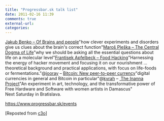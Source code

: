 ```yaml
---
title: "Progressbar.sk talk list"
date: 2011-02-16 11:39
comments: true
external-url:
categories:
---
```

[Jakub Benko – Of Brains and people][1]"how clever experiments and disorders give us clues about the brain's correct function"[Maroš Pleška – The Central Dogma of Life][2]"why we should be asking all the essential questions about life on a molecular level"[Frantisek Apfelbeck – Food Hacking][3]"Harnessing the energy of hacker movement and focusing it on our nourishment ... theoretical background and practical applications, with focus on life-foods or fermentations."@[jooray][4] – [Bitcoin: New peer-to-peer currency][5]"digital currencies in general and Bitcoin in particular"@[kyrah][6] – [ The Inanna Project][7]"An experiment in art, technology, and the transformative power of Free Hardware and Software with women artists in Damascus"  
Next Saturday in Bratislava.

<https://www.progressbar.sk/events>

[Reposted from [c3o][8]]

  [1]: http://www.progressbar.sk/en/blog/-/blogs/jakub-benko-of-brains-and-people
  [2]: https://www.progressbar.sk/events?p_p_id=8&p_p_lifecycle=0&p_p_state=normal&p_p_mode=view&p_p_col_id=column-1&p_p_col_count=1&_8_struts_action=/calendar/view_event&_8_redirect=https://www.progressbar.sk/events%3Fp_p_id%3D8%26p_p_lifecycle%3D0%26p_p_state%3Dnormal%26p_p_mode%3Dview%26p_p_col_id%3Dcolumn-1%26p_p_col_count%3D1&_8_eventId=33454
  [3]: https://www.progressbar.sk/events?p_p_id=8&p_p_lifecycle=0&p_p_state=normal&p_p_mode=view&p_p_col_id=column-1&p_p_col_count=1&_8_struts_action=/calendar/view_event&_8_redirect=https://www.progressbar.sk/events%3Fp_p_id%3D8%26p_p_lifecycle%3D0%26p_p_state%3Dnormal%26p_p_mode%3Dview%26p_p_col_id%3Dcolumn-1%26p_p_col_count%3D1&_8_eventId=33402
  [4]: http://jooray.soup.io
  [5]: https://www.progressbar.sk/events?p_p_id=8&p_p_lifecycle=0&p_p_state=normal&p_p_mode=view&p_p_col_id=column-1&p_p_col_count=1&_8_struts_action=/calendar/view_event&_8_redirect=https://www.progressbar.sk/events%3Fp_p_id%3D8%26p_p_lifecycle%3D0%26p_p_state%3Dnormal%26p_p_mode%3Dview%26p_p_col_id%3Dcolumn-1%26p_p_col_count%3D1&_8_eventId=33430
  [6]: http://soup.kyrah.net
  [7]: https://www.progressbar.sk/events?p_p_id=8&p_p_lifecycle=0&p_p_state=normal&p_p_mode=view&p_p_col_id=column-1&p_p_col_count=1&_8_struts_action=/calendar/view_event&_8_redirect=https://www.progressbar.sk/events%3Fp_p_id%3D8%26p_p_lifecycle%3D0%26p_p_state%3Dnormal%26p_p_mode%3Dview%26p_p_col_id%3Dcolumn-1%26p_p_col_count%3D1&_8_eventId=32758
  [8]: http://soup.c3o.org/post/109054442/Progressbar-sk-talk-list
